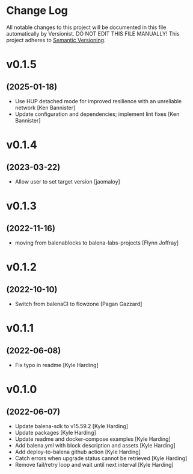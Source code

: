 # Change Log

All notable changes to this project will be documented in this file
automatically by Versionist. DO NOT EDIT THIS FILE MANUALLY!
This project adheres to [Semantic Versioning](http://semver.org/).

# v0.1.5
## (2025-01-18)

* Use HUP detached mode for improved resilience with an unreliable network [Ken Bannister]
* Update configuration and dependencies; implement lint fixes [Ken Bannister]

# v0.1.4
## (2023-03-22)

* Allow user to set target version [jaomaloy]

# v0.1.3
## (2022-11-16)

* moving from balenablocks to balena-labs-projects [Flynn Joffray]

# v0.1.2
## (2022-10-10)

* Switch from balenaCI to flowzone [Pagan Gazzard]

# v0.1.1
## (2022-06-08)

* Fix typo in readme [Kyle Harding]

# v0.1.0
## (2022-06-07)

* Update balena-sdk to v15.59.2 [Kyle Harding]
* Update packages [Kyle Harding]
* Update readme and docker-compose examples [Kyle Harding]
* Add balena.yml with block description and assets [Kyle Harding]
* Add deploy-to-balena github action [Kyle Harding]
* Catch errors when upgrade status cannot be retrieved [Kyle Harding]
* Remove fail/retry loop and wait until next interval [Kyle Harding]
